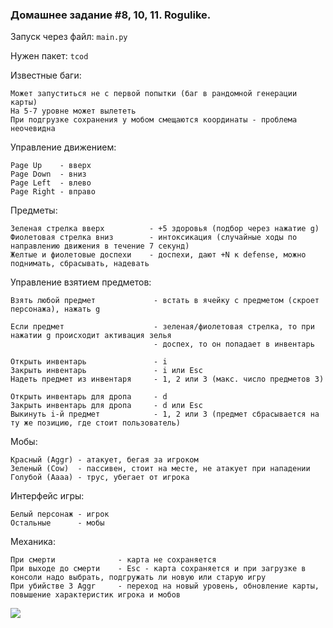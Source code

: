 ### Домашнее задание #8, 10, 11. Rogulike.

Запуск через файл: `main.py`

Нужен пакет: `tcod`

Известные баги:

    Может запуститься не с первой попытки (баг в рандомной генерации карты)
    На 5-7 уровне может вылететь
    При подгрузке сохранения у мобом смещаются координаты - проблема неочевидна


Управление движением:

    Page Up    - вверх
    Page Down  - вниз
    Page Left  - влево
    Page Right - вправо
    
Предметы:
   
    Зеленая стрелка вверх          - +5 здоровья (подбор через нажатие g)
    Фиолетовая стрелка вниз        - интоксикация (случайные ходы по направлению движения в течение 7 секунд)
    Желтые и фиолетовые доспехи    - доспехи, дают +N к defense, можно поднимать, сбрасывать, надевать
    
Управление взятием предметов:
    
    Взять любой предмет             - встать в ячейку с предметом (скроет персонажа), нажать g
    
    Если предмет                    - зеленая/фиолетовая стрелка, то при нажатии g происходит активация зелья
                                    - доспех, то он попадает в инвентарь
    
    Открыть инвентарь               - i
    Закрыть инвентарь               - i или Esc
    Надеть предмет из инвентаря     - 1, 2 или 3 (макс. число предметов 3)
    
    Открыть инвентарь для дропа     - d
    Закрыть инвентарь для дропа     - d или Esc
    Выкинуть i-й предмет            - 1, 2 или 3 (предмет сбрасывается на ту же позицию, где стоит пользователь)
    
Мобы:

    Красный (Aggr) - атакует, бегая за игроком
    Зеленый (Cow)  - пассивен, стоит на месте, не атакует при нападении
    Голубой (Aaaa) - трус, убегает от игрока
    
Интерфейс игры:

    Белый персонаж - игрок
    Остальные      - мобы
    
Механика:

    При смерти              - карта не сохраняется
    При выходе до смерти    - Esc - карта сохраняется и при загрузке в консоли надо выбрать, подгружать ли новую или старую игру
    При убийстве 3 Aggr     - переход на новый уровень, обновление карты, повышение характеристик игрока и мобов
    
![](https://github.com/ivanrybin/itmo-hws-architecture/blob/roguelike/roguelike/game_screenshot.png)
